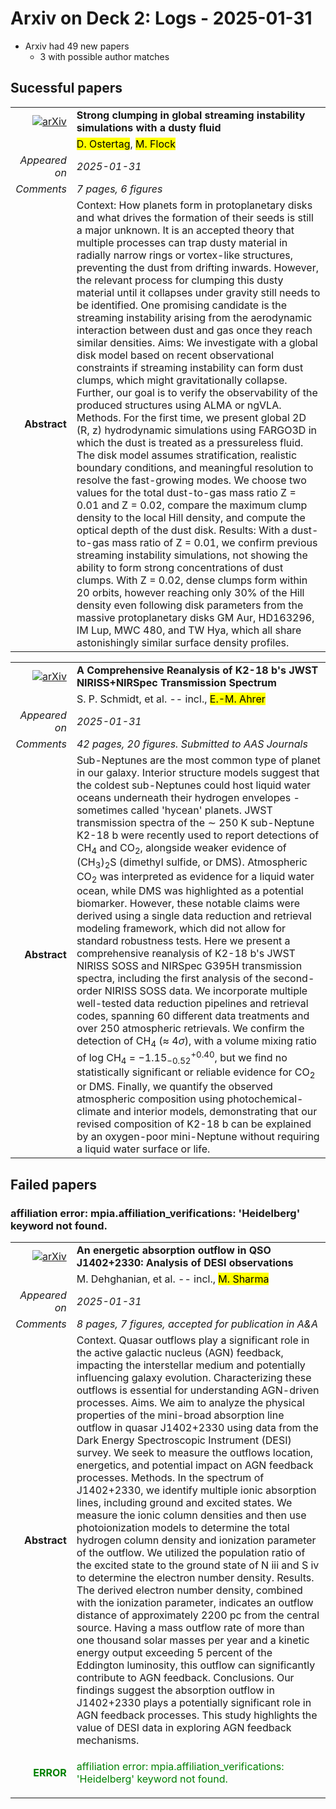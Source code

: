 # Arxiv on Deck 2: Logs - 2025-01-31

* Arxiv had 49 new papers
    * 3 with possible author matches

## Sucessful papers


|||
|---:|:---|
| [![arXiv](https://img.shields.io/badge/arXiv-2501.18424-b31b1b.svg)](https://arxiv.org/abs/2501.18424) | **Strong clumping in global streaming instability simulations with a dusty fluid**  |
|| <mark>D. Ostertag</mark>, <mark>M. Flock</mark> |
|*Appeared on*| *2025-01-31*|
|*Comments*| *7 pages, 6 figures*|
|**Abstract**|            Context: How planets form in protoplanetary disks and what drives the formation of their seeds is still a major unknown. It is an accepted theory that multiple processes can trap dusty material in radially narrow rings or vortex-like structures, preventing the dust from drifting inwards. However, the relevant process for clumping this dusty material until it collapses under gravity still needs to be identified. One promising candidate is the streaming instability arising from the aerodynamic interaction between dust and gas once they reach similar densities. Aims: We investigate with a global disk model based on recent observational constraints if streaming instability can form dust clumps, which might gravitationally collapse. Further, our goal is to verify the observability of the produced structures using ALMA or ngVLA. Methods. For the first time, we present global 2D (R, z) hydrodynamic simulations using FARGO3D in which the dust is treated as a pressureless fluid. The disk model assumes stratification, realistic boundary conditions, and meaningful resolution to resolve the fast-growing modes. We choose two values for the total dust-to-gas mass ratio Z = 0.01 and Z = 0.02, compare the maximum clump density to the local Hill density, and compute the optical depth of the dust disk. Results: With a dust-to-gas mass ratio of Z = 0.01, we confirm previous streaming instability simulations, not showing the ability to form strong concentrations of dust clumps. With Z = 0.02, dense clumps form within 20 orbits, however reaching only 30% of the Hill density even following disk parameters from the massive protoplanetary disks GM Aur, HD163296, IM Lup, MWC 480, and TW Hya, which all share astonishingly similar surface density profiles.         |


|||
|---:|:---|
| [![arXiv](https://img.shields.io/badge/arXiv-2501.18477-b31b1b.svg)](https://arxiv.org/abs/2501.18477) | **A Comprehensive Reanalysis of K2-18 b's JWST NIRISS+NIRSpec Transmission Spectrum**  |
|| S. P. Schmidt, et al. -- incl., <mark>E.-M. Ahrer</mark> |
|*Appeared on*| *2025-01-31*|
|*Comments*| *42 pages, 20 figures. Submitted to AAS Journals*|
|**Abstract**|            Sub-Neptunes are the most common type of planet in our galaxy. Interior structure models suggest that the coldest sub-Neptunes could host liquid water oceans underneath their hydrogen envelopes - sometimes called 'hycean' planets. JWST transmission spectra of the $\sim$ 250 K sub-Neptune K2-18 b were recently used to report detections of CH$_4$ and CO$_2$, alongside weaker evidence of (CH$_3$)$_2$S (dimethyl sulfide, or DMS). Atmospheric CO$_2$ was interpreted as evidence for a liquid water ocean, while DMS was highlighted as a potential biomarker. However, these notable claims were derived using a single data reduction and retrieval modeling framework, which did not allow for standard robustness tests. Here we present a comprehensive reanalysis of K2-18 b's JWST NIRISS SOSS and NIRSpec G395H transmission spectra, including the first analysis of the second-order NIRISS SOSS data. We incorporate multiple well-tested data reduction pipelines and retrieval codes, spanning 60 different data treatments and over 250 atmospheric retrievals. We confirm the detection of CH$_4$ ($\approx$ 4$\sigma$), with a volume mixing ratio of log CH$_4$ = $-1.15^{+0.40}_{-0.52}$, but we find no statistically significant or reliable evidence for CO$_2$ or DMS. Finally, we quantify the observed atmospheric composition using photochemical-climate and interior models, demonstrating that our revised composition of K2-18 b can be explained by an oxygen-poor mini-Neptune without requiring a liquid water surface or life.         |

## Failed papers

### affiliation error: mpia.affiliation_verifications: 'Heidelberg' keyword not found. 


|||
|---:|:---|
| [![arXiv](https://img.shields.io/badge/arXiv-2501.18034-b31b1b.svg)](https://arxiv.org/abs/2501.18034) | **An energetic absorption outflow in QSO J1402+2330: Analysis of DESI observations**  |
|| M. Dehghanian, et al. -- incl., <mark>M. Sharma</mark> |
|*Appeared on*| *2025-01-31*|
|*Comments*| *8 pages, 7 figures, accepted for publication in A&A*|
|**Abstract**|            Context. Quasar outflows play a significant role in the active galactic nucleus (AGN) feedback, impacting the interstellar medium and potentially influencing galaxy evolution. Characterizing these outflows is essential for understanding AGN-driven processes. Aims. We aim to analyze the physical properties of the mini-broad absorption line outflow in quasar J1402+2330 using data from the Dark Energy Spectroscopic Instrument (DESI) survey. We seek to measure the outflows location, energetics, and potential impact on AGN feedback processes. Methods. In the spectrum of J1402+2330, we identify multiple ionic absorption lines, including ground and excited states. We measure the ionic column densities and then use photoionization models to determine the total hydrogen column density and ionization parameter of the outflow. We utilized the population ratio of the excited state to the ground state of N iii and S iv to determine the electron number density. Results. The derived electron number density, combined with the ionization parameter, indicates an outflow distance of approximately 2200 pc from the central source. Having a mass outflow rate of more than one thousand solar masses per year and a kinetic energy output exceeding 5 percent of the Eddington luminosity, this outflow can significantly contribute to AGN feedback. Conclusions. Our findings suggest the absorption outflow in J1402+2330 plays a potentially significant role in AGN feedback processes. This study highlights the value of DESI data in exploring AGN feedback mechanisms.         |
|<p style="color:green"> **ERROR** </p>| <p style="color:green">affiliation error: mpia.affiliation_verifications: 'Heidelberg' keyword not found.</p> |

